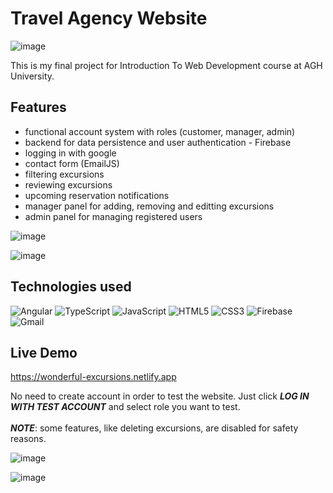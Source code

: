 # Travel Agency Website

![image](https://github.com/Wajktor13/travel-agency-website/assets/76243064/17194fa9-2cd4-4bfe-8a3b-ebd3209d264c)

This is my final project for Introduction To Web Development course at AGH University.

## Features
* functional account system with roles (customer, manager, admin)
* backend for data persistence and user authentication - Firebase
* logging in with google
* contact form (EmailJS)
* filtering excursions
* reviewing excursions
* upcoming reservation notifications
* manager panel for adding, removing and editting excursions
* admin panel for managing registered users

![image](https://github.com/Wajktor13/travel-agency-website/assets/76243064/7f886ad1-db31-41ba-a3ff-4395dc98e648)

![image](https://github.com/Wajktor13/travel-agency-website/assets/76243064/fe10f422-b9cb-4024-86c1-09da03cd77ec)


## Technologies used

![Angular](https://img.shields.io/static/v1?style=for-the-badge&message=Angular2&color=DD0031&logo=Angular&logoColor=FFFFFF&label=)
![TypeScript](https://img.shields.io/static/v1?style=for-the-badge&message=TypeScript&color=3178C6&logo=TypeScript&logoColor=FFFFFF&label=)
![JavaScript](https://img.shields.io/static/v1?style=for-the-badge&message=RxJS&color=222222&logo=JavaScript&logoColor=F7DF1E&label=)
![HTML5](https://img.shields.io/static/v1?style=for-the-badge&message=HTML5&color=E34F26&logo=HTML5&logoColor=FFFFFF&label=)
![CSS3](https://img.shields.io/static/v1?style=for-the-badge&message=CSS3&color=1572B6&logo=CSS3&logoColor=FFFFFF&label=)
![Firebase](https://img.shields.io/static/v1?style=for-the-badge&message=Firebase&color=222222&logo=Firebase&logoColor=FFCA28&label=)
![Gmail](https://img.shields.io/static/v1?style=for-the-badge&message=EMAILJS&color=EA4335&logo=Gmail&logoColor=FFFFFF&label=)

## Live Demo
<a href="https://wonderful-excursions.netlify.app" target="_blank">https://wonderful-excursions.netlify.app</a>

No need to create account in order to test the website. Just click ***LOG IN WITH TEST ACCOUNT*** and select role you want to test.
<br><br>
***NOTE***: some features, like deleting excursions, are disabled for safety reasons.

![image](https://github.com/Wajktor13/travel-agency-website/assets/76243064/d057144c-bad6-43e8-8f7e-4d57b2b7f186)

![image](https://github.com/Wajktor13/travel-agency-website/assets/76243064/8a80220d-515b-4ff0-97db-10843182d9b3)

